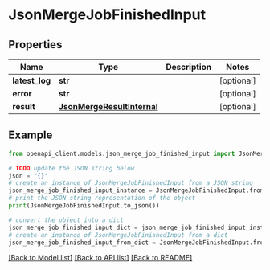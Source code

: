 # JsonMergeJobFinishedInput


## Properties

Name | Type | Description | Notes
------------ | ------------- | ------------- | -------------
**latest_log** | **str** |  | [optional] 
**error** | **str** |  | [optional] 
**result** | [**JsonMergeResultInternal**](JsonMergeResultInternal.md) |  | [optional] 

## Example

```python
from openapi_client.models.json_merge_job_finished_input import JsonMergeJobFinishedInput

# TODO update the JSON string below
json = "{}"
# create an instance of JsonMergeJobFinishedInput from a JSON string
json_merge_job_finished_input_instance = JsonMergeJobFinishedInput.from_json(json)
# print the JSON string representation of the object
print(JsonMergeJobFinishedInput.to_json())

# convert the object into a dict
json_merge_job_finished_input_dict = json_merge_job_finished_input_instance.to_dict()
# create an instance of JsonMergeJobFinishedInput from a dict
json_merge_job_finished_input_from_dict = JsonMergeJobFinishedInput.from_dict(json_merge_job_finished_input_dict)
```
[[Back to Model list]](../README.md#documentation-for-models) [[Back to API list]](../README.md#documentation-for-api-endpoints) [[Back to README]](../README.md)


